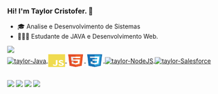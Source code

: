 ### Hi! I'm Taylor Cristofer. 👋
- 🎓 Analise e Desenvolvimento de Sistemas
- 👨🏻‍💻 Estudante de JAVA e Desenvolvimento Web.

<div align= "centro">
  <a href="https://github.com/taylorcristofer">
  <img height="160em" src="https://github-readme-stats.vercel.app/api?username=taylorcristofer&show_icons=true&theme=Blue&include_all_commits=true&count_private=true"/>
</div>

<div style="display: inline_block"  <br> 
  <img align= "center" alt="taylor-Java" height="30" width="40" src="https://cdn.jsdelivr.net/gh/devicons/devicon/icons/java/java-original-wordmark.svg" />
  <img align="center" alt="taylor-Js" height="30" width="40" src="https://raw.githubusercontent.com/devicons/devicon/master/icons/javascript/javascript-plain.svg">
  <img align="center" alt="taylor-HTML" height="30" width="40" src="https://raw.githubusercontent.com/devicons/devicon/master/icons/html5/html5-original.svg">
  <img align="center" alt="taylor-CSS" height="30" width="40" src="https://raw.githubusercontent.com/devicons/devicon/master/icons/css3/css3-original.svg">
  <img align="center" alt="taylor-NodeJS" height="30" width="40" src="https://cdn.jsdelivr.net/gh/devicons/devicon/icons/nodejs/nodejs-original-wordmark.svg" />
  <img align="center" alt="taylor-Salesforce" height="30" width="40" src="https://cdn.jsdelivr.net/gh/devicons/devicon/icons/salesforce/salesforce-original.svg" />
</div>

##  

<div>
  <a href="https://www.linkedin.com/in/taylor-c-869aba244" target="_blank"><img src="https://img.shields.io/badge/LinkedIn-0077B5?style=for-the-badge&logo=linkedin&logoColor=white" target"_blank"></a>
  <a href="https://api.whatsapp.com/send?phone=5581992466403" target="_blank"><img src="https://img.shields.io/badge/WhatsApp-25D366?style=for-the-badge&logo=whatsapp&logoColor=white" target"_blank"></a>
  <a href="https://www.instagram.com/taylorcst_/" target="_blank"><img src="https://img.shields.io/badge/Instagram-E4405F?style=for-the-badge&logo=instagram&logoColor=white" target"_blank"></a>
  <a href="thaylorcristoferdasilva@gmail.com" target="_blank"><img src="https://img.shields.io/badge/Gmail-D14836?style=for-the-badge&logo=gmail&logoColor=white" target"_blank"></a>
</div>

